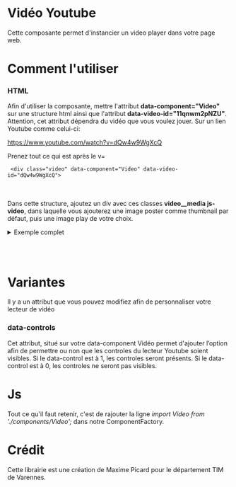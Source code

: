# Vidéo Youtube

Cette composante permet d'instancier un video player dans votre page web.

# Comment l'utiliser

### **HTML**

Afin d'utiliser la composante, mettre l'attribut **data-component="Video"** sur une structure html ainsi que l'attribut **data-video-id="11qnwm2pNZU"**.
Attention, cet attribut dépendra du vidéo que vous voulez jouer. Sur un lien Youtube comme celui-ci:

https://www.youtube.com/watch?v=dQw4w9WgXcQ

Prenez tout ce qui est aprѐs le v=

```
 <div class="video" data-component="Video" data-video-id="dQw4w9WgXcQ">
```

<br><br>
Dans cette structure, ajoutez un div avec ces classes **video\_\_media js-video**, dans laquelle vous ajouterez une image poster comme thumbnail par défaut, puis une image play de votre choix.

<details>
<summary>Exemple complet</summary>

```
<section class="section section--full">
                <div class="video" data-component="Video" data-video-id="11qnwm2pNZU">
                    <div class="video__media js-video">
                        <img class="js-poster" src="assets/images/thumbnailVideo.jpg" alt="Spectacle d'improvisation" />

                        <img class="play" src="assets/images/play.svg" alt="" />
                    </div>
                </div>
            </section>
```

</details>

<br><br>

# Variantes

Il y a un attribut que vous pouvez modifiez afin de personnaliser votre lecteur de vidéo

### **data-controls**

Cet attribut, situé sur votre data-component Vidéo permet d'ajouter l’option afin de permettre ou non que les controles du lecteur Youtube soient visibles. Si le data-control est à 1, les controles seront présents. Si le data-control est à 0, les controles ne seront pas visibles.

# Js

Tout ce qu'il faut retenir, c'est de rajouter la ligne _import Video from './components/Video';_ dans notre ComponentFactory.

# Crédit

Cette librairie est une création de Maxime Picard pour le département TIM de Varennes.
